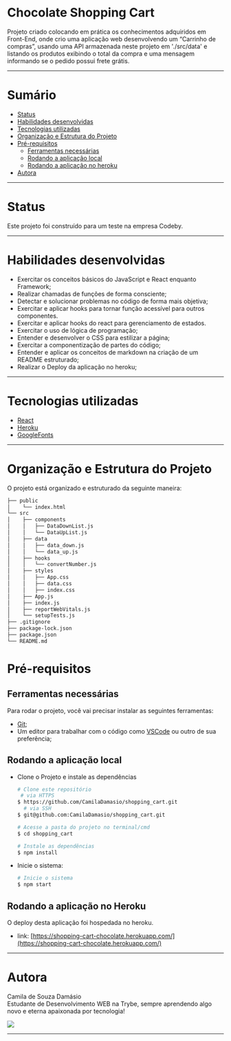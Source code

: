 # Chocolate Shopping Cart

Projeto criado colocando em prática os conhecimentos adquiridos em Front-End,  onde crio uma aplicação web desenvolvendo um “Carrinho de compras”, usando uma API armazenada neste projeto em './src/data' e listando os produtos exibindo o total da compra e uma mensagem informando se o pedido possui frete grátis.

---

# Sumário

- [Status](#status)
- [Habilidades desenvolvidas](#habilidades-desenvolvidas)
- [Tecnologias utilizadas](#tecnologias-utilizadas)
- [Organização e Estrutura do Projeto](#organização-e-estrutura-do-projeto)
- [Pré-requisitos](#pré-requisitos)
  - [Ferramentas necessárias](#ferramentas-necessárias)
  - [Rodando a aplicação local](#rodando-a-aplicação-local)
  - [Rodando a aplicação no heroku](#rodando-a-aplicação-no-heroku)
- [Autora](#autora)

---

# Status

Este projeto foi construído para um teste na empresa Codeby.

---

# Habilidades desenvolvidas

- Exercitar os conceitos básicos do JavaScript e React enquanto Framework;
- Realizar chamadas de funções de forma consciente;
- Detectar e solucionar problemas no código de forma mais objetiva;
- Exercitar e aplicar hooks para tornar função acessível para outros componentes.
- Exercitar e aplicar hooks do react para gerenciamento de estados.
- Exercitar o uso de lógica de programação;
- Entender e desenvolver o CSS para estilizar a página;
- Exercitar a componentização de partes do código;
- Entender e aplicar os conceitos de markdown na criação de um README estruturado;
- Realizar o Deploy da aplicação no heroku;

---

# Tecnologias utilizadas

- [React](https://pt-br.reactjs.org/)
- [Heroku](https://www.heroku.com/)
- [GoogleFonts](https://fonts.google.com/)

---

# Organização e Estrutura do Projeto

O projeto está organizado e estruturado da seguinte maneira:

```bash
├── public
│    └── index.html
└── src
│    ├── components
│    │   ├── DataDownList.js
│    │   └── DataUpList.js
│    ├── data
│    │   ├── data_down.js
│    │   └── data_up.js
│    ├── hooks
│    │   └── convertNumber.js
│    ├── styles
│    │   ├── App.css
│    │   ├── data.css
│    │   ├── index.css
│    ├── App.js
│    ├── index.js
│    ├── reportWebVitals.js
│    └── setupTests.js
├── .gitignore
├── package-lock.json
├── package.json
└── README.md

```

# Pré-requisitos

## Ferramentas necessárias

Para rodar o projeto, você vai precisar instalar as seguintes ferramentas:
 - [Git](https://git-scm.com);
 - Um editor para trabalhar com o código como [VSCode](https://code.visualstudio.com/) ou outro de sua preferência;

## Rodando a aplicação local

 - Clone o Projeto e instale as dependências

    ```bash
    # Clone este repositório
     # via HTTPS
    $ https://github.com/CamilaDamasio/shopping_cart.git
      # via SSH
    $ git@github.com:CamilaDamasio/shopping_cart.git

    # Acesse a pasta do projeto no terminal/cmd
    $ cd shopping_cart

    # Instale as dependências
    $ npm install

    ```

 - Inicie o sistema:

    ```bash
    # Inicie o sistema
    $ npm start

    ```

## Rodando a aplicação no Heroku

  O deploy desta aplicação foi hospedada no heroku.

  - link: [https://shopping-cart-chocolate.herokuapp.com/](https://shopping-cart-chocolate.herokuapp.com/)

---

# Autora

  Camila de Souza Damásio
<br />
  Estudante de Desenvolvimento WEB na Trybe, sempre aprendendo algo novo e eterna apaixonada por tecnologia!

  <a href="https://www.linkedin.com/in/camilasdamasio/" target="_blank"><img src="https://img.shields.io/badge/-LinkedIn-%230077B5?style=for-the-badge&logo=linkedin&logoColor=white" target="_blank"></a>

---